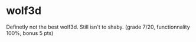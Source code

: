 # wolf3d
Definetly not the best wolf3d. Still isn't to shaby.
(grade 7/20, functionnality 100%, bonus 5 pts)
